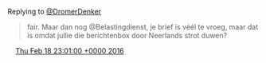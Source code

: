Replying to [@DromerDenker](https://twitter.com/Belastingdienst/status/699669721411686401)

> fair\. Maar dan nog @Belastingdienst, je brief is véél te vroeg, maar dat is omdat jullie die berichtenbox door Neerlands strot duwen?

<img src="../../media/tweet.ico" width="12" /> [Thu Feb 18 23:01:00 +0000 2016](https://twitter.com/DromerDenker/status/700454999755771905)
